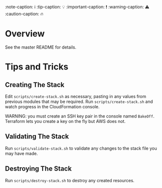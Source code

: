 :note-caption: :information_source:
:tip-caption: :bulb:
:important-caption: :heavy_exclamation_mark:
:warning-caption: :warning:
:caution-caption: :fire:

# Overview
See the master README for details.

# Tips and Tricks

## Creating The Stack
Edit `scripts/create-stack.sh` as necessary, pasting in any values from previous modules that may be required.  Run `scripts/create-stack.sh` and watch progress in the CloudFormation console.

WARNING: you must create an SSH key pair in the console named `BakeOff`.  Terraform lets you create a key on the fly but AWS does not.

## Validating The Stack
Run `scripts/validate-stack.sh` to validate any changes to the stack file you may have made.

## Destroying The Stack
Run `scripts/destroy-stack.sh` to destroy any created resources.
